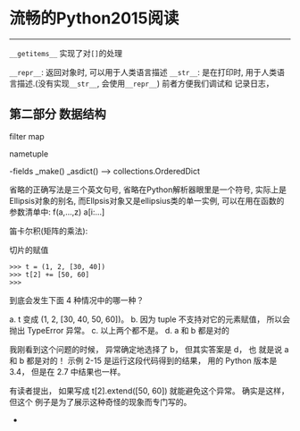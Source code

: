 # 流畅的Python2015阅读
---


`__getitems__` 实现了对`[]`的处理

`__repr__`: 返回对象时, 可以用于人类语言描述
`__str__`: 是在打印时, 用于人类语言描述.(没有实现`__str__`, 会使用`__repr__`)
前者方便我们调试和
记录日志， 

## 第二部分 数据结构

filter
map


nametuple

-fields
_make()
_asdict() --> collections.OrderedDict

省略的正确写法是三个英文句号, 省略在Python解析器眼里是一个符号, 实际上是Ellipsis对象的别名, 而Ellpsis对象又是ellipsius类的单一实例, 可以在用在函数的参数清单中: f(a,...,z) a[i:...]

笛卡尔积(矩阵的乘法):


切片的赋值



```
>>> t = (1, 2, [30, 40])
>>> t[2] += [50, 60]
>>> 

```
到底会发生下面 4 种情况中的哪一种？

a. t 变成 (1, 2, [30, 40, 50, 60])。
b. 因为 tuple 不支持对它的元素赋值， 所以会抛出 TypeError 异常。
c. 以上两个都不是。
d. a 和 b 都是对的

我刚看到这个问题的时候， 异常确定地选择了 b， 但其实答案是 d， 也
就是说 a 和 b 都是对的！ 示例 2-15 是运行这段代码得到的结果， 用的
Python 版本是 3.4， 但是在 2.7 中结果也一样。

有读者提出， 如果写成 t[2].extend([50, 60]) 就能避免这个异常。 确实是这样， 但这个
例子是为了展示这种奇怪的现象而专门写的。

* 

